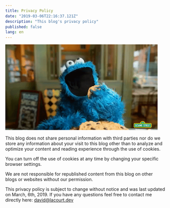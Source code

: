 ```yaml
---
title: Privacy Policy
date: "2019-03-06T22:16:37.121Z"
description: "This blog's privacy policy"
published: false
lang: en
---
```


![Cookie Monster](./cookiemonster.gif)

This blog does not share personal information with third parties nor do we store any information about your visit to this blog other than to analyze and optimize your content and reading experience through the use of cookies.

You can turn off the use of cookies at any time by changing your specific browser settings.

We are not responsible for republished content from this blog on other blogs or websites without our permission.

This privacy policy is subject to change without notice and was last updated on March, 6th, 2019. If you have any questions feel free to contact me directly here: <a href="mailto://david@lacourt.dev">david@lacourt.dev</a>
